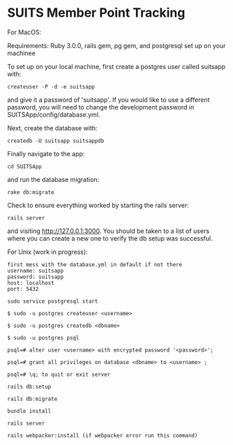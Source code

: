# SUITS Member Point Tracking


For MacOS:

Requirements: Ruby 3.0.0, rails gem, pg gem, and postgresql set up on your machinee

 
To set up on your local machine, first create a postgres user called suitsapp with:

```
createuser -P -d -e suitsapp   
```

and give it a password of 'suitsapp'. If you would like to use a different password, you will need to change the development password in SUITSApp/config/database.yml.

Next, create the database with:

```
createdb -U suitsapp suitsappdb
```

Finally navigate to the app:

```
cd SUITSApp  
```

and run the database migration:

```
rake db:migrate
```

Check to ensure everything worked by starting the rails server:

```
rails server
```

and visiting http://127.0.0.1:3000. You should be taken to a list of users where you can create a new one to verify the db setup was successful.


For Unix (work in progress):

```
first mess with the database.yml in default if not there
username: suitsapp
password: suitsapp
host: localhost
port: 5432
```
```
sudo service postgresql start
```
```
$ sudo -u postgres createuser <username>   
```
```
$ sudo -u postgres createdb <dbname> 
```
```
$ sudo -u postgres psql
```
```
psql=# alter user <username> with encrypted password '<password>';
```
```
psql=# grant all privileges on database <dbname> to <username> ;
```
```
psql=# \q; to quit or exit server
```
```
rails db:setup
```
```
rails db:migrate
```
```
bundle install
```
```
rails server
```
```
rails webpacker:install (if webpacker error run this command)
```
